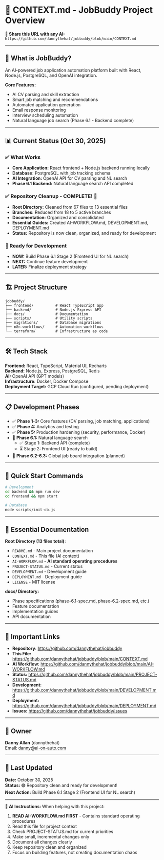 # 🎯 CONTEXT.md - JobBuddy Project Overview

**📍 Share this URL with any AI:** `https://github.com/dannythehat/jobbuddy/blob/main/CONTEXT.md`

---

## 🚀 What is JobBuddy?

An AI-powered job application automation platform built with React, Node.js, PostgreSQL, and OpenAI integration.

**Core Features:**
- AI CV parsing and skill extraction
- Smart job matching and recommendations
- Automated application generation
- Email response monitoring
- Interview scheduling automation
- Natural language job search (Phase 6.1 - Backend complete)

---

## 📊 Current Status (Oct 30, 2025)

### ✅ What Works
- **Core Application:** React frontend + Node.js backend running locally
- **Database:** PostgreSQL with job tracking schema
- **AI Integration:** OpenAI API for CV parsing and NL search
- **Phase 6.1 Backend:** Natural language search API completed

### ✅ Repository Cleanup - COMPLETE! 🎉
- **Root Directory:** Cleaned from 67 files to 13 essential files
- **Branches:** Reduced from 18 to 5 active branches
- **Documentation:** Organized and consolidated
- **Essential Guides:** Created AI-WORKFLOW.md, DEVELOPMENT.md, DEPLOYMENT.md
- **Status:** Repository is now clean, organized, and ready for development

### 🎯 Ready for Development
- **NOW:** Build Phase 6.1 Stage 2 (Frontend UI for NL search)
- **NEXT:** Continue feature development
- **LATER:** Finalize deployment strategy

---

## 🏗️ Project Structure

```
jobbuddy/
├── frontend/          # React TypeScript app
├── backend/           # Node.js Express API
├── docs/              # Documentation
├── scripts/           # Utility scripts
├── migrations/        # Database migrations
├── n8n-workflows/     # Automation workflows
└── terraform/         # Infrastructure as code
```

---

## 🛠️ Tech Stack

**Frontend:** React, TypeScript, Material UI, Recharts  
**Backend:** Node.js, Express, PostgreSQL, Redis  
**AI:** OpenAI API (GPT models)  
**Infrastructure:** Docker, Docker Compose  
**Deployment Target:** GCP Cloud Run (configured, pending deployment)

---

## 📋 Development Phases

- ✅ **Phase 1-3:** Core features (CV parsing, job matching, applications)
- ✅ **Phase 4:** Analytics and testing
- ✅ **Phase 5:** Production hardening (security, performance, Docker)
- 🔄 **Phase 6.1:** Natural language search
  - ✅ Stage 1: Backend API (complete)
  - ⏳ Stage 2: Frontend UI (ready to build)
- 📅 **Phase 6.2-6.3:** Global job board integration (planned)

---

## 🔧 Quick Start Commands

```bash
# Development
cd backend && npm run dev
cd frontend && npm start

# Database
node scripts/init-db.js
```

---

## 📝 Essential Documentation

**Root Directory (13 files total):**
- `README.md` - Main project documentation
- `CONTEXT.md` - This file (AI context)
- `AI-WORKFLOW.md` - **AI standard operating procedures**
- `PROJECT-STATUS.md` - Current status
- `DEVELOPMENT.md` - Development guide
- `DEPLOYMENT.md` - Deployment guide
- `LICENSE` - MIT license

**docs/ Directory:**
- Phase specifications (phase-6.1-spec.md, phase-6.2-spec.md, etc.)
- Feature documentation
- Implementation guides
- API documentation

---

## 🔗 Important Links

- **Repository:** https://github.com/dannythehat/jobbuddy
- **This File:** https://github.com/dannythehat/jobbuddy/blob/main/CONTEXT.md
- **AI Workflow:** https://github.com/dannythehat/jobbuddy/blob/main/AI-WORKFLOW.md
- **Status:** https://github.com/dannythehat/jobbuddy/blob/main/PROJECT-STATUS.md
- **Development:** https://github.com/dannythehat/jobbuddy/blob/main/DEVELOPMENT.md
- **Deployment:** https://github.com/dannythehat/jobbuddy/blob/main/DEPLOYMENT.md
- **Issues:** https://github.com/dannythehat/jobbuddy/issues

---

## 👤 Owner

**Danny Allan** (dannythehat)  
Email: danny@ai-on-auto.com

---

## 📅 Last Updated

**Date:** October 30, 2025  
**Status:** 🟢 Repository clean and ready for development!  
**Next Action:** Build Phase 6.1 Stage 2 (Frontend UI for NL search)

---

**🤖 AI Instructions:**
When helping with this project:
1. **READ AI-WORKFLOW.md FIRST** - Contains standard operating procedures
2. Read this file for project context
3. Check PROJECT-STATUS.md for current priorities
4. Make small, incremental changes only
5. Document all changes clearly
6. Keep repository clean and organized
7. Focus on building features, not creating documentation chaos
